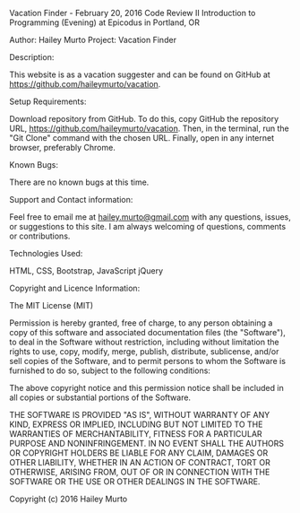 Vacation Finder - February 20, 2016
Code Review II
Introduction to Programming (Evening) at Epicodus in Portland, OR

Author: Hailey Murto
Project: Vacation Finder

Description:

This website is as a vacation suggester and can be found on GitHub at https://github.com/haileymurto/vacation.

Setup Requirements:

Download repository from GitHub. To do this, copy GitHub the repository URL, https://github.com/haileymurto/vacation. Then, in the terminal, run the "Git Clone" command with the chosen URL. Finally, open in any internet browser, preferably Chrome.

Known Bugs:

There are no known bugs at this time.

Support and Contact information:

Feel free to email me at hailey.murto@gmail.com with any questions, issues, or suggestions to this site. I am always welcoming of questions, comments or contributions.

Technologies Used:

HTML, CSS, Bootstrap, JavaScript jQuery

Copyright and Licence Information:

The MIT License (MIT)

Permission is hereby granted, free of charge, to any person obtaining a copy of this software and associated documentation files (the "Software"), to deal in the Software without restriction, including without limitation the rights to use, copy, modify, merge, publish, distribute, sublicense, and/or sell copies of the Software, and to permit persons to whom the Software is furnished to do so, subject to the following conditions:

The above copyright notice and this permission notice shall be included in all copies or substantial portions of the Software.

THE SOFTWARE IS PROVIDED "AS IS", WITHOUT WARRANTY OF ANY KIND, EXPRESS OR IMPLIED, INCLUDING BUT NOT LIMITED TO THE WARRANTIES OF MERCHANTABILITY, FITNESS FOR A PARTICULAR PURPOSE AND NONINFRINGEMENT. IN NO EVENT SHALL THE AUTHORS OR COPYRIGHT HOLDERS BE LIABLE FOR ANY CLAIM, DAMAGES OR OTHER LIABILITY, WHETHER IN AN ACTION OF CONTRACT, TORT OR OTHERWISE, ARISING FROM, OUT OF OR IN CONNECTION WITH THE SOFTWARE OR THE USE OR OTHER DEALINGS IN THE SOFTWARE.

Copyright (c) 2016 Hailey Murto
